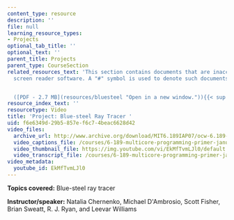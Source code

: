 ```yaml
---
content_type: resource
description: ''
file: null
learning_resource_types:
- Projects
optional_tab_title: ''
optional_text: ''
parent_title: Projects
parent_type: CourseSection
related_resources_text: 'This section contains documents that are inaccessible to
  screen reader software. A "#" symbol is used to denote such documents.


  ([PDF - 2.7 MB](resources/bluesteel "Open in a new window.")){{< sup "#" >}}'
resource_index_text: ''
resourcetype: Video
title: 'Project: Blue-steel Ray Tracer '
uid: f6e6349d-29b5-857e-f6c7-4beac6628d42
video_files:
  archive_url: http://www.archive.org/download/MIT6.189IAP07/ocw-6.189-iap07-pro03_300k.mp4
  video_captions_file: /courses/6-189-multicore-programming-primer-january-iap-2007/2fdcdb04bd885474bece2617b931902a_EkMfTvmLJl0.vtt
  video_thumbnail_file: https://img.youtube.com/vi/EkMfTvmLJl0/default.jpg
  video_transcript_file: /courses/6-189-multicore-programming-primer-january-iap-2007/c040c9779135adfc7cbe215c4def3ed5_EkMfTvmLJl0.pdf
video_metadata:
  youtube_id: EkMfTvmLJl0
---
```


**Topics covered:** Blue-steel ray tracer

**Instructor/speaker:** Natalia Chernenko, Michael D'Ambrosio, Scott Fisher, Brian Sweatt, R. J. Ryan, and Leevar Williams